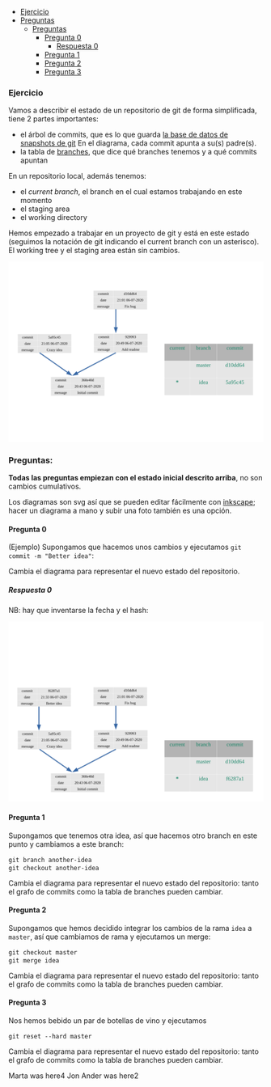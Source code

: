 * [Ejercicio](#Ejercicio)
* [Preguntas](#Preguntas)
  * [Preguntas](#Preguntas)
    * [Pregunta 0](#Pregunta-0)
        * [Respuesta 0](#Respuesta-0)
    * [Pregunta 1](#Pregunta-1)
    * [Pregunta 2](#Pregunta-2)
    * [Pregunta 3](#Pregunta-3)

### Ejercicio

Vamos a describir el estado de un repositorio de git de forma simplificada, tiene 2 partes importantes:

* el árbol de commits, que es lo que guarda [la base de datos de snapshots de git](https://git-scm.com/book/en/v2/Getting-Started-What-is-Git%3F) En el diagrama, cada commit apunta a su(s) padre(s).
* la tabla de [branches](https://git-scm.com/book/en/v2/Git-Branching-Branches-in-a-Nutshell), que dice qué branches tenemos y a qué commits apuntan

En un repositorio local, además tenemos:
* el *current branch*, el branch en el cual estamos trabajando en este momento
* el staging area
* el working directory

Hemos empezado a trabajar en un proyecto de git y está en este estado (seguimos la notación de git indicando el current branch con un asterisco). El working tree y el staging area están sin cambios.

![ejercicio_git](media/ejercicio_git.svg)


### Preguntas:

**Todas las preguntas empiezan con el estado inicial descrito arriba**, no son cambios cumulativos.

Los diagramas son svg así que se pueden editar fácilmente con [inkscape](https://inkscape.org/); hacer un diagrama a mano y subir una foto también es una opción.

#### Pregunta 0

(Ejemplo) Supongamos que hacemos unos cambios y ejecutamos `git commit -m "Better idea"`:

Cambia el diagrama para representar el nuevo estado del repositorio.

##### Respuesta 0

NB: hay que inventarse la fecha y el hash:

![ejercicio_git_ejemplo](media/ejercicio_git_ejemplo.svg)

#### Pregunta 1

Supongamos que tenemos otra idea, así que hacemos otro branch en este punto y cambiamos a este branch:
```
git branch another-idea
git checkout another-idea
```

Cambia el diagrama para representar el nuevo estado del repositorio: tanto el grafo de commits como la tabla de branches pueden cambiar.

#### Pregunta 2

Supongamos que hemos decidido integrar los cambios de la rama `idea` a `master`, así que cambiamos de rama y ejecutamos un merge:

```
git checkout master
git merge idea
```

Cambia el diagrama para representar el nuevo estado del repositorio: tanto el grafo de commits como la tabla de branches pueden cambiar.

#### Pregunta 3

Nos hemos bebido un par de botellas de vino y ejecutamos

```
git reset --hard master
```

Cambia el diagrama para representar el nuevo estado del repositorio: tanto el grafo de commits como la tabla de branches pueden cambiar.

Marta was here4
Jon Ander was here2
